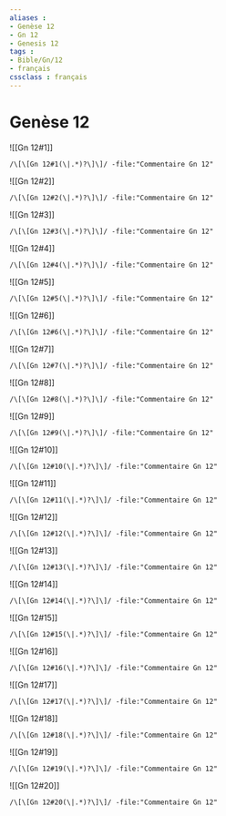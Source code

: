 ```yaml
---
aliases : 
- Genèse 12
- Gn 12
- Genesis 12
tags : 
- Bible/Gn/12
- français
cssclass : français
---
```


# Genèse 12

![[Gn 12#1]]

```query
/\[\[Gn 12#1(\|.*)?\]\]/ -file:"Commentaire Gn 12"
```

![[Gn 12#2]]

```query
/\[\[Gn 12#2(\|.*)?\]\]/ -file:"Commentaire Gn 12"
```

![[Gn 12#3]]

```query
/\[\[Gn 12#3(\|.*)?\]\]/ -file:"Commentaire Gn 12"
```

![[Gn 12#4]]

```query
/\[\[Gn 12#4(\|.*)?\]\]/ -file:"Commentaire Gn 12"
```

![[Gn 12#5]]

```query
/\[\[Gn 12#5(\|.*)?\]\]/ -file:"Commentaire Gn 12"
```

![[Gn 12#6]]

```query
/\[\[Gn 12#6(\|.*)?\]\]/ -file:"Commentaire Gn 12"
```

![[Gn 12#7]]

```query
/\[\[Gn 12#7(\|.*)?\]\]/ -file:"Commentaire Gn 12"
```

![[Gn 12#8]]

```query
/\[\[Gn 12#8(\|.*)?\]\]/ -file:"Commentaire Gn 12"
```

![[Gn 12#9]]

```query
/\[\[Gn 12#9(\|.*)?\]\]/ -file:"Commentaire Gn 12"
```

![[Gn 12#10]]

```query
/\[\[Gn 12#10(\|.*)?\]\]/ -file:"Commentaire Gn 12"
```

![[Gn 12#11]]

```query
/\[\[Gn 12#11(\|.*)?\]\]/ -file:"Commentaire Gn 12"
```

![[Gn 12#12]]

```query
/\[\[Gn 12#12(\|.*)?\]\]/ -file:"Commentaire Gn 12"
```

![[Gn 12#13]]

```query
/\[\[Gn 12#13(\|.*)?\]\]/ -file:"Commentaire Gn 12"
```

![[Gn 12#14]]

```query
/\[\[Gn 12#14(\|.*)?\]\]/ -file:"Commentaire Gn 12"
```

![[Gn 12#15]]

```query
/\[\[Gn 12#15(\|.*)?\]\]/ -file:"Commentaire Gn 12"
```

![[Gn 12#16]]

```query
/\[\[Gn 12#16(\|.*)?\]\]/ -file:"Commentaire Gn 12"
```

![[Gn 12#17]]

```query
/\[\[Gn 12#17(\|.*)?\]\]/ -file:"Commentaire Gn 12"
```

![[Gn 12#18]]

```query
/\[\[Gn 12#18(\|.*)?\]\]/ -file:"Commentaire Gn 12"
```

![[Gn 12#19]]

```query
/\[\[Gn 12#19(\|.*)?\]\]/ -file:"Commentaire Gn 12"
```

![[Gn 12#20]]

```query
/\[\[Gn 12#20(\|.*)?\]\]/ -file:"Commentaire Gn 12"
```

